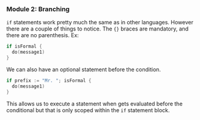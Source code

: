 ### Module 2: Branching

`if` statements work pretty much the same as in other languages. However there are a couple of things to notice. The `{}` braces are mandatory, and there are no parenthesis. Ex:
```go
if isFormal {
  do(message1)
}
```

We can also have an optional statement before the condition.
```go
if prefix := "Mr. "; isFormal {
  do(message1)
}
```
This allows us to execute a statement when gets evaluated before the conditional but that is only scoped within the `if` statement block.
